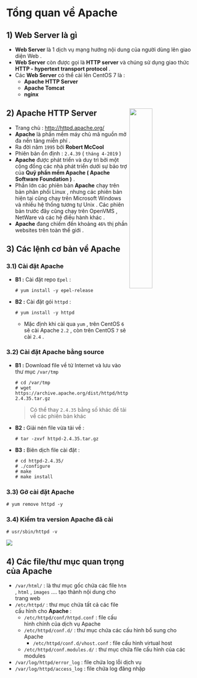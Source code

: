 # Tổng quan về Apache
## **1) Web Server là gì**
- **Web Server** là 1 dịch vụ mạng hướng nội dung của người dùng lên giao diện Web .
- **Web Server** còn được gọi là **HTTP server** và chúng sử dụng giao thức **HTTP - hypertext transport protocol** .
- Các **Web Server** có thể cài lên CentOS 7 là :
    - **Apache HTTP Server**
    - **Apache Tomcat**
    - **nginx**
## **2) Apache HTTP Server** <img src=https://i.imgur.com/aeHvD7d.png align=right width=35%>
- Trang chủ : http://httpd.apache.org/
- **Apache** là phần mềm máy chủ mã nguồn mở đa nền tảng miễn phí .
- Ra đời năm `1995` bởi **Robert McCool**
- Phiên bản ổn định : `2.4.39` ( `tháng 4-2019` )
- **Apache** được phát triển và duy trì bởi một cộng đồng các nhà phát triển dưới sự bảo trợ của **Quỹ phần mềm Apache ( Apache Software Foundation )** . 
- Phần lớn các phiên bản **Apache** chạy trên bản phân phối Linux , nhưng các phiên bản hiện tại cũng chạy trên Microsoft Windows và nhiều hệ thống tương tự Unix . Các phiên bản trước đây cũng chạy trên OpenVMS , NetWare và các hệ điều hành khác .
- **Apache** đang chiếm đến khoảng `46%` thị phần websites trên toàn thế giới .
## **3) Các lệnh cơ bản về Apache**
### **3.1) Cài đặt Apache**
- **B1 :** Cài đặt repo `Epel` :
    ```
    # yum install -y epel-release
    ```
- **B2 :** Cài đặt gói `httpd` :
    ```
    # yum install -y httpd
    ```
    - Mặc định khi cài qua `yum` , trên CentOS `6` sẽ cài Apache `2.2` , còn trên CentOS `7` sẽ cài `2.4` .
### **3.2) Cài đặt Apache bằng source**
- **B1 :** Download file về từ Internet và lưu vào thư mục `/var/tmp`
    ```
    # cd /var/tmp
    # wget https://archive.apache.org/dist/httpd/httpd-2.4.35.tar.gz
    ```
    > Có thể thay `2.4.35` bằng số khác để tải về các phiên bản khác
- **B2 :** Giải nén file vừa tải về :
    ```
    # tar -zxvf httpd-2.4.35.tar.gz
    ```
- **B3 :** Biên dịch file cài đặt :
    ```
    # cd httpd-2.4.35/
    # ./configure
    # make
    # make install
    ```
### **3.3) Gỡ cài đặt Apache**
```
# yum remove httpd -y
```
### **3.4) Kiểm tra version Apache đã cài**
```
# usr/sbin/httpd -v
```
<img src=https://i.imgur.com/uDsq2tw.png>

## **4) Các file/thư mục quan trọng của Apache**
- `/var/html/` : là thư mục gốc chứa các file `htm` , `html` , `images` .... tạo thành nội dung cho trang web
- `/etc/httpd/` : thư mục chứa tất cả các file cấu hình cho **Apache** :
    - `/etc/httpd/conf/httpd.conf` : file cấu hình chính của dịch vụ Apache
    - `/etc/httpd/conf.d/` : thư mục chứa các cấu hình bổ sung cho Apache
        - `/etc/httpd/conf.d/vhost.conf` : file cấu hình virtual host
    - `/etc/httpd/conf.modules.d/` : thư mục chứa file cấu hình của các modules
- `/var/log/httpd/error_log` : file chứa log lỗi dịch vụ
- `/var/log/httpd/access_log` : file chứa log đăng nhập
